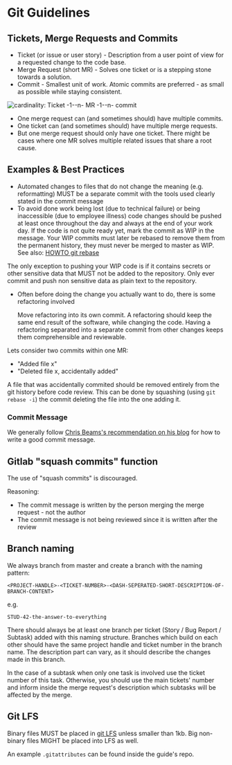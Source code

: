 # Git Guidelines


## Tickets, Merge Requests and Commits


 * Ticket (or issue or user story) - Description from a user point of view for a requested change to the code base.
 * Merge Request (short MR) - Solves one ticket or is a stepping stone towards a solution.
 * Commit - Smallest unit of work. Atomic commits are preferred - as small as possible while staying consistent.


![cardinality: Ticket -1--n- MR -1--n- commit](issue-mr-commit.png)

 * One merge request can (and sometimes should) have multiple commits.
 * One ticket can (and sometimes should) have multiple merge requests.
 * But one merge request should only have one ticket. There might be cases where one MR solves multiple related issues that share a root cause.


## Examples & Best Practices

 * Automated changes to files that do not change the meaning (e.g. reformatting) MUST be a separate commit with the tools used clearly stated in the commit message
 * To avoid done work being lost (due to technical failure) or being inaccessible (due to employee illness) code changes should be pushed at least once throughout the day and always at the end of your work day. If the code is not quite ready yet, mark the commit as WIP in the message. Your WIP commits must later be rebased to remove them from the permanent history, they must never be merged to master as WIP. See also: [HOWTO git rebase](./git-rebase.md)

 The only exception to pushing your WIP code is if it contains secrets or other sensitive data that MUST not be added to the repository. Only ever commit and push non sensitive data as plain text to the repository.
 * Often before doing the change you actually want to do, there is some refactoring involved

   Move refactoring into its own commit.
   A refactoring should keep the same end result of the software, while changing the code.
   Having a refactoring separated into a separate commit from other changes keeps them comprehensible and reviewable.

Lets consider two commits within one MR:

 * "Added file x"
 * "Deleted file x, accidentally added"

A file that was accidentally commited should be removed entirely from the git history before code review.
This can be done by squashing (using `git rebase -i`) the commit deleting the file into the one adding it.


### Commit Message

<!-- 
 Chris Beams blog content is cc-by-sa which is not compatible with the current license of the guide
 Therefore it is not included here.
-->
We generally follow [Chris Beams's recommendation on his blog](https://chris.beams.io/posts/git-commit/) for how to write a good commit message.


## Gitlab "squash commits" function

The use of "squash commits" is discouraged.

Reasoning:

 * The commit message is written by the person merging the merge request - not the author
 * The commit message is not being reviewed since it is written after the review


## Branch naming

We always branch from master and create a branch with the naming pattern:

```
<PROJECT-HANDLE>-<TICKET-NUMBER>-<DASH-SEPERATED-SHORT-DESCRIPTION-OF-BRANCH-CONTENT>
```
e.g.
```
STUD-42-the-answer-to-everything
```

There should always be at least one branch per ticket (Story / Bug Report / Subtask) added with this naming structure. 
Branches which build on each other should have the same project handle and ticket number in the branch name.
The description part can vary, as it should describe the changes made in this branch.

In the case of a subtask when only one task is involved use the ticket number of this task.
Otherwise, you should use the main tickets' number and inform inside the merge request's description which subtasks will be affected by the merge. 


## Git LFS

Binary files MUST be placed in [git LFS](https://git-lfs.github.com/) unless smaller than 1kb.
Big non-binary files MIGHT be placed into LFS as well.

An example `.gitattributes` can be found inside the guide's repo.
